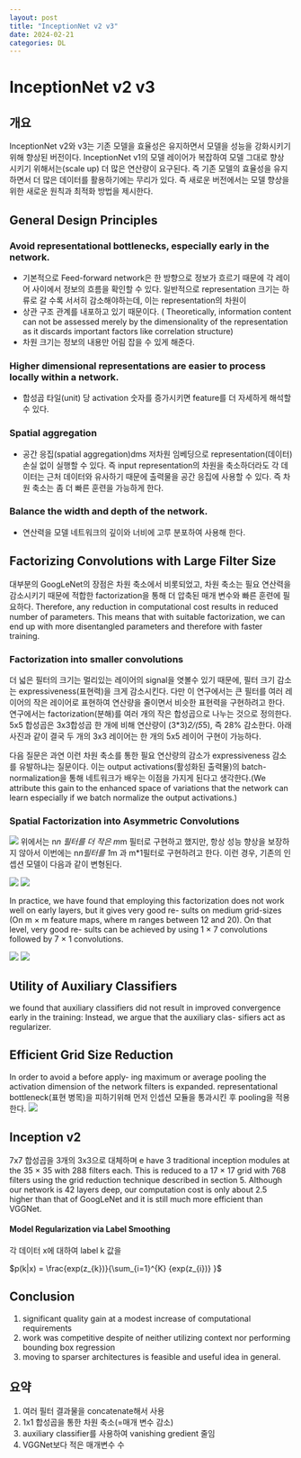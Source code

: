 ```yaml
---
layout: post
title: "InceptionNet v2 v3"
date: 2024-02-21
categories: DL
---
```


# InceptionNet v2 v3

## 개요
InceptionNet v2와 v3는 기존 모델을 효율성은 유지하면서 모델을 성능을 강화시키기 위해 향상된 버전이다. InceptionNet v1의 모델 레이어가 복잡하여 모델 그대로 향상 시키기 위해서는(scale up) 더 많은 연산량이 요구된다.
즉 기존 모델의 효율성을 유지하면서 더 많은 데이터를 활용하기에는 무리가 있다. 즉 새로운 버전에서는 모델 향상을 위한 새로운 원칙과 최적화 방법을 제시한다.


## General Design Principles

### Avoid representational bottlenecks, especially early in the network.
- 기본적으로 Feed-forward network은 한 방향으로 정보가 흐르기 때문에 각 레이어 사이에서 정보의 흐름을 확인할 수 있다. 일반적으로 representation 크기는 하류로 갈 수록 서서히 감소해야하는데, 이는 representation의 차원이
- 상관 구조 관계를 내포하고 있기 때문이다. ( Theoretically, information content can not be assessed merely by the dimensionality of the representation as it discards important factors like correlation structure)
- 차원 크기는 정보의 내용만 어림 잡을 수 있게 해준다.

### Higher dimensional representations are easier to process locally within a network. 
- 합성곱 타일(unit) 당 activation 숫자를 증가시키면 feature를 더 자세하게 해석할 수 있다.

### Spatial aggregation 
- 공간 응집(spatial aggregation)dms 저차원 임베딩으로 representation(데이터) 손실 없이 실행할 수 있다. 즉 input representation의 차원을 축소하더라도 각 데이터는 근처 데이터와 유사하기 때문에 출력물을 공간 응집에 사용할 수 있다. 즉 차원 축소는 좀 더 빠른 훈련을 가능하게 한다.

###  Balance the width and depth of the network.
- 연산력을 모델 네트워크의 깊이와 너비에 고루 분포하여 사용해 한다.


## Factorizing Convolutions with Large Filter Size
대부분의 GoogLeNet의 장점은 차원 축소에서 비롯되었고, 차원 축소는 필요 연산력을 감소시키기 때문에 적합한 factorization을 통해 더 압축된 매개 변수와 빠른 훈련에 필요하다. 
Therefore, any reduction in computational cost results in reduced number of parameters. This means that with suitable factorization, we can end up with more disentangled parameters and therefore with faster training. 

### Factorization into smaller convolutions
더 넓은 필터의 크기는 멀리있는 레이어의 signal을 엿볼수 있기 때문에, 필터 크기 감소는 expressiveness(표현력)을 크게 감소시킨다. 다만 이 연구에서는 큰 필터를 여러 레이어의 작은 레이어로 표현하여 연산량을 줄이면서 비슷한 표현력을 구현하려고 한다. 연구에서는 factorization(분해)를 여러 개의 작은 합성곱으로 나누는 것으로 정의한다. 5x5 합성곱은 3x3합성곱 한 개에 비해 연산량이 (3*3)*2/(5*5), 즉 28% 감소한다. 
아래 사진과 같이 결국 두 개의 3x3 레이어는 한 개의 5x5 레이어 구현이 가능하다. 


다음 질문은 과연 이런 차원 축소를 통한 필요 연산량의 감소가 expressiveness 감소를 유발하냐는 질문이다. 이는 output activations(활성화된 출력물)의 batch-normalization을 통해 네트워크가 배우는 이점을 가지게 된다고 생각한다.(We attribute this gain to the enhanced space of variations that the network can learn especially if we batch normalize the output activations.) 

### Spatial Factorization into Asymmetric Convolutions
![](/images/InceptionNetv2v3/2.png)
위에서는 n*n 필터를 더 작은 m*m 필터로 구현하고 했지만, 항상 성능 향상을 보장하지 않아서 이번에는 n*n필터를 1*m 과 m*1필터로 구현하려고 한다. 이런 경우, 기존의 인셉션 모델이 다음과 같이 변형된다. 

![](/images/InceptionNetv2v3/3.png)
![](/images/InceptionNetv2v3/4.png)

In practice, we have found that employing this factorization does not work well on early layers, but it gives very good re- sults on medium grid-sizes (On m × m feature maps, where m ranges between 12 and 20). On that level, very good re- sults can be achieved by using 1 × 7 convolutions followed by 7 × 1 convolutions.

![](/images/InceptionNetv2v3/5.png)
![](/images/InceptionNetv2v3/6.png)

## Utility of Auxiliary Classifiers
we found that auxiliary classifiers did not result in improved convergence early in the training:
Instead, we argue that the auxiliary clas- sifiers act as regularizer.


## Efficient Grid Size Reduction
In order to avoid a  before apply- ing maximum or average pooling the activation dimension of the network filters is expanded.
representational bottleneck(표현 병목)을 피하기위해 먼저 인셉션 모듈을 통과시킨 후 pooling을 적용한다. 
![](/images/InceptionNetv2v3/7.png)

## Inception v2
7x7 합성곱을 3개의 3x3으로 대체하며
e have 3 traditional inception modules at the 35 × 35 with 288 filters each. This is reduced to a 17 × 17 grid with 768 filters using the grid reduction technique described in section 5.
Although our network is 42 layers deep, our computation cost is only about 2.5 higher than that of GoogLeNet and it is still much more efficient than VGGNet.

#### Model Regularization via Label Smoothing

각 데이터 x에 대하여 label k 값을

$p(k|x) = \frac{exp(z_{k})}{\sum_{i=1}^{K} {exp(z_{i})} }$













## Conclusion
1. significant quality gain at a modest increase of computational requirements
2. work was competitive despite of neither utilizing context nor performing bounding box regression
3. moving to sparser architectures is feasible and useful idea in general.

## 요약
1. 여러 필터 결과물을 concatenate해서 사용
2. 1x1 합성곱을 통한 차원 축소(=매개 변수 감소)
3. auxiliary classifier를 사용하여 vanishing gredient 줄임
4. VGGNet보다 적은 매개변수 수
